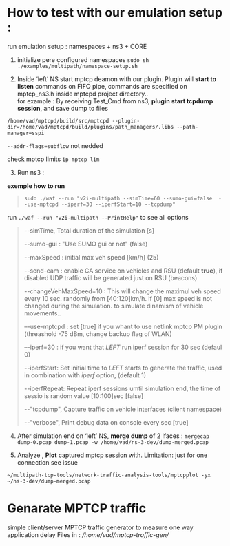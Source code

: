 # How to test with our emulation setup : 

run emulation setup : namespaces + ns3 + CORE

1. initialize pere configured namespaces 
`sudo sh ./examples/multipath/namespace-setup.sh` 

2. Inside ‘left’  NS start mptcp deamon with our plugin. 
Plugin will **start to listen** commands on FIFO pipe, commands are specified on mptcp_ns3.h inside mptcpd project directory..   
for example : By receiving Test_Cmd from ns3, **plugin start tcpdump session**, and save dump to files  

`/home/vad/mptcpd/build/src/mptcpd --plugin-dir=/home/vad/mptcpd/build/plugins/path_managers/.libs --path-manager=sspi `

`--addr-flags=subflow` not nedded

check mptcp limits  `ip mptcp lim`

3. Run ns3 :

**exemple how to run**
> `sudo ./waf --run "v2i-multipath --simTime=60 --sumo-gui=false  --use-mptcpd --iperf=30 --iperfStart=10 --tcpdump"`

run `./waf --run "v2i-multipath --PrintHelp"`  to see all options 

> --simTime, Total duration of the simulation [s]
> 
> --sumo-gui : "Use SUMO gui or not" (false) 
>
> --maxSpeed : initial max veh speed [km/h] (25)
> 
> --send-cam : enable CA service on vehicles and RSU (default **true**), if disabled UDP traffic will be generated just on RSU (beacons) 
> 
> --changeVehMaxSpeed=10 :  This will change the maximul veh speed every 10 sec. randomly from [40:120]km/h. if [0] max speed is not changed during the simulation. to simulate dinamism of vehicle movements.. 
> 
> –-use-mptcpd : set [true] if you whant to use netlink mptcp PM plugin (threashold -75 dBm, change backup flag of WLAN)
> 
> –-iperf=30  : if you want that _LEFT_ run iperf session for 30 sec (defaul 0)
> 
> --iperfStart: Set initial time to _LEFT_ starts to generate the traffic, used in combination with _iperf_ option, (default 1)
>
> --iperfRepeat:  Repeat iperf sessions umtil simulation end, the time of sessio is random value [10:100]sec [false]
> 
> --"tcpdump", Capture traffic on vehicle interfaces (client namespace)
>
> --"verbose", Print debug data on console every sec [true] 
>
> 
4. After simulation end on ‘left’ NS, **merge dump** of 2 ifaces : 
`mergecap dump-0.pcap dump-1.pcap -w /home/vad/ns-3-dev/dump-merged.pcap`

5. Analyze , **Plot** captured mptcp session with. Limitation: just for one connection see issue  

`~/multipath-tcp-tools/network-traffic-analysis-tools/mptcpplot -yx  ~/ns-3-dev/dump-merged.pcap`

# Genarate MPTCP traffic 

simple client/server MPTCP traffic generator to measure one way application delay 
Files in : _/home/vad/mptcp-traffic-gen/_




